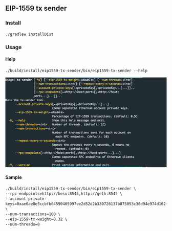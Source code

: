 ## EIP-1559 tx sender

### Install
```shell script
./gradlew installDist
```
### Usage

#### Help
```shell script
./build/install/eip1559-tx-sender/bin/eip1559-tx-sender --help
```
![Help](help.png)
#### Sample

```shell script
./build/install/eip1559-tx-sender/bin/eip1559-tx-sender \
--rpc-endpoints=http://besu:8545,http://geth:8545 \
--account-private-keys=0xae6ae8e5ccbfb04590405997ee2d52d2b330726137b875053c36d94e974d162f \
--num-transactions=100 \
--eip-1559-tx-weight=0.32 \
--num-threads=8
```

